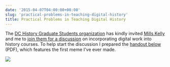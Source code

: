 ```yaml
---
date: '2015-04-07T04:00:00+00:00'
slug: 'practical-problems-in-teaching-digital-history'
title: Practical Problems in Teaching Digital History
---
```


The [DC History Graduate Students organization](https://dchistorygrad.wordpress.com) has kindly invited [Mills Kelly](http://edwired.org/) and me to [join them for a discussion](https://dchistorygrad.wordpress.com/2015/03/09/stay-tuned-for-more-information/) on incorporating digital work into history courses. To help start the discussion I prepared the [handout below](/files/practical-problems-in-teaching-dh.pdf) (PDF), which features the first meme I've ever made.

[![](/figures/practical-problems/practical-problems.png)](/files/practical-problems-in-teaching-dh.pdf)

